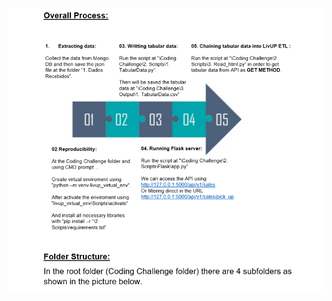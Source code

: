 ![Image description](https://github.com/guilhermecsm/Data-Science-Challenge/blob/master/2.%20Json%20data%20%26%20Flask%20API/Capture.PNG)
